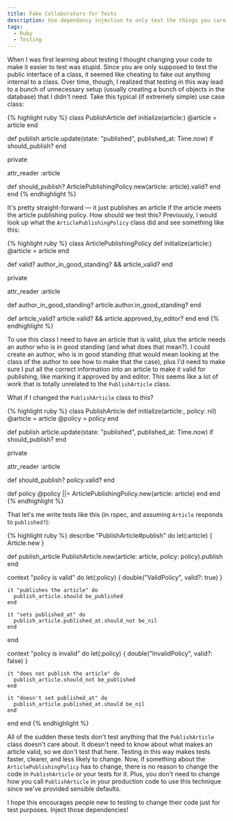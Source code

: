 ```yaml
---
title: Fake Collaborators for Tests
description: Use dependency injection to only test the things you care about
tags:
  - Ruby
  - Testing
---
```


When I was first learning about testing I thought changing your code to make it easier to test was stupid. Since you are only supposed to test the public interface of a class, it seemed like cheating to fake out anything internal to a class. Over time, though, I realized that testing in this way lead to a bunch of unnecessary setup (usually creating a bunch of objects in the database) that I didn't need. Take this typical (if extremely simple) use case class:

{% highlight ruby %}
class PublishArticle
  def initialize(article:)
    @article = article
  end

  def publish
    article.update(state: "published", published_at: Time.now) if should_publish?
  end

  private

  attr_reader :article

  def should_publish?
    ArticlePublishingPolicy.new(article: article).valid?
  end
end
{% endhighlight %}

It's pretty straight-forward &mdash; it just publishes an article if the article meets the article publishing policy. How should we test this? Previously, I would look up what the `ArticlePublishingPolicy` class did and see something like this:

{% highlight ruby %}
class ArticlePublishingPolicy
  def initialize(article:)
    @article = article
  end

  def valid?
    author_in_good_standing? && article_valid?
  end

  private

  attr_reader :article

  def author_in_good_standing?
    article.author.in_good_standing?
  end

  def article_valid?
    article.valid? && article.approved_by_editor?
  end
end
{% endhighlight %}

To use this class I need to have an article that is valid, plus the article needs an author who is in good standing (and what does that mean?). I could create an author, who is in good standing (that would mean looking at the class of the author to see how to make that the case), plus I'd need to make sure I put all the correct information into an article to make it valid for publishing, like marking it approved by and editor. This seems like a lot of work that is totally unrelated to the `PublishArticle` class.

What if I changed the `PublishArticle` class to this?

{% highlight ruby %}
class PublishArticle
  def initialize(article:, policy: nil)
    @article = article
    @policy = policy
  end

  def publish
    article.update(state: "published", published_at: Time.now) if should_publish?
  end

  private

  attr_reader :article

  def should_publish?
    policy.valid?
  end

  def policy
    @policy ||= ArticlePublishingPolicy.new(article: article)
  end
end
{% endhighlight %}

That let's me write tests like this (in rspec, and assuming `Article` responds to `published?`):

{% highlight ruby %}
describe "PublishArticle#publish" do
  let(:article) { Article.new }

  def publish_article
    PublishArticle.new(article: article, policy: policy).publish
  end

  context "policy is valid" do
    let(:policy) { double("ValidPolicy", valid?: true) }

    it "publishes the article" do
      publish_article.should be_published
    end

    it "sets published_at" do
      publish_article.published_at.should_not be_nil
    end
  end

  context "policy is invalid" do
    let(:policy) { double("InvalidPolicy", valid?: false) }

    it "does not publish the article" do
      publish_article.should_not be_published
    end

    it "doesn't set published_at" do
      publish_article.published_at.should be_nil
    end
  end
end
{% endhighlight %}

All of the sudden these tests don't test anything that the `PublishArticle` class doesn't care about. It doesn't need to know about what makes an article valid, so we don't test that here. Testing in this way makes tests faster, clearer, and less likely to change. Now, if something about the `ArticlePublishingPolicy` has to change, there is no reason to change the code in `PublishArticle` or your tests for it. Plus, you don't need to change how you call `PublishArticle` in your production code to use this technique since we've provided sensible defaults.

I hope this encourages people new to testing to change their code just for test purposes. Inject those dependencies!
